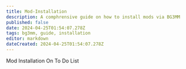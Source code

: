 ```yaml
---
title: Mod-Installation
description: A comphrensive guide on how to install mods via BG3MM 
published: false
date: 2024-04-25T01:54:07.278Z
tags: bg3mm, guide, installation
editor: markdown
dateCreated: 2024-04-25T01:54:07.278Z
---
```


Mod Installation
On To Do List